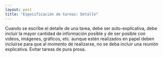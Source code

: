 ```yaml
---
layout: post
title: "Especificación de tareas: Detalle"
---
```

Cuando se escribe el detalle de una tarea, debe ser auto-explicativa, debe incluir la mayor cantidad de información posible y de ser posible con videos, imágenes, gráficos, etc. aunque estén realizados en papel deben incluirse para que al momento de realizarse, no se deba incluir una reunión explicativa. Evitar tareas de pura prosa. 